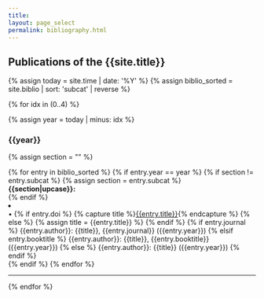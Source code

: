 ```yaml
---
title:
layout: page_select
permalink: bibliography.html
---
```



<h2> Publications of the {{site.title}} </h2>

{% assign today = site.time | date: '%Y' %}
{% assign biblio_sorted = site.biblio | sort: 'subcat' | reverse %}

{% for idx in (0..4) %}

{% assign year = today | minus: idx %}

<div class="bibliography_header">
<h3>{{year}}</h3>
</div>

{% assign section = "" %}
<div class="bibliography">
  {% for entry in biblio_sorted %}
    {% if entry.year == year %}
        {% if section != entry.subcat %}
            {% assign section = entry.subcat %}
            <div class="text-justify {{entry.cat}} {{entry.subcat}}">
            <b>{{section|upcase}}:</b>
            </div>
        {% endif %}
    <li>
      <div class="text-justify {{entry.cat}} {{entry.subcat}}">
        &#x2022;
        {% if entry.doi %}
          {% capture title %}<a href="http://doi.org/{{entry.doi}}" target="_blank">{{entry.title}}</a>{% endcapture %}
        {% else %}
          {% assign title = {{entry.title}} %}  
        {% endif %}
        {% if entry.journal %}
            {{entry.author}}: {{title}}, {{entry.journal}} ({{entry.year}})
        {% elsif entry.booktitle %}
            {{entry.author}}: {{title}}, {{entry.booktitle}} ({{entry.year}})
        {% else %}
            {{entry.author}}: {{title}} ({{entry.year}})
        {% endif %}
      </div>
    </li>
    {% endif %}
  {% endfor %}
</div>
<hr>

{% endfor %}

